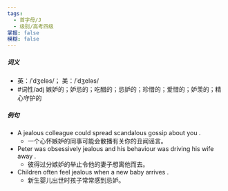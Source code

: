 ```yaml
---
tags:
  - 首字母/J
  - 级别/高考四级
掌握: false
模糊: false
---
```

##### 词义
- 英：/ˈdʒeləs/； 美：/ˈdʒeləs/
- #词性/adj  嫉妒的；妒忌的；吃醋的；忌妒的；珍惜的；爱惜的；妒羡的；精心守护的
##### 例句
- A jealous colleague could spread scandalous gossip about you .
	- 一个心怀嫉妒的同事可能会散播有关你的丑闻谣言。
- Peter was obsessively jealous and his behaviour was driving his wife away .
	- 彼得过分嫉妒的举止令他的妻子想离他而去。
- Children often feel jealous when a new baby arrives .
	- 新生婴儿出世时孩子常常感到忌妒。
